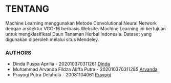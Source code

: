 # TENTANG
Machine Learning menggunakan Metode Convolutional Neural Network dengan arsitektur VGG-16 berbasis Website. Machine Learning ini bertujuan untuk mengklasifikasi Daun Tanaman Herbal Indonesia. Dataset yang digunakan diperoleh melalui situs Mendeley.

### AUTHORS
- Dinda Puspa Aprilia - 202010370311261 [Dinda](https://github.com/dindapuspaaprilia)
- Muhammad Arvanda Fildza Aliffa Putra - 202010370311285 [Arvanda](https://github.com/arvandza)
- Prayogi Putra Deluhula - 20081104061 [Prayogi](https://github.com/pdeluhula)
